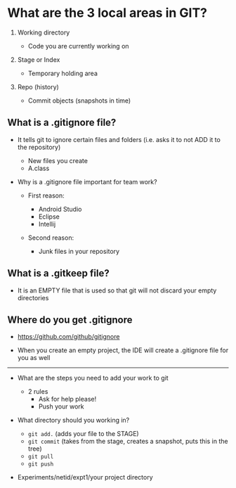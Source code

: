 # What are the 3 local areas in GIT?

1. Working directory
    - Code you are currently working on

2. Stage or Index
    - Temporary holding area

3. Repo (history)
    - Commit objects (snapshots in time)

## What is a .gitignore file?

- It tells git to ignore certain files and folders (i.e. asks it to not ADD it to the repository)

  - New files you create
  - A.class

- Why is a .gitignore file important for team work?

  - First reason:
    - Android Studio
    - Eclipse
    - Intellij

  - Second reason:
    - Junk files in your repository

## What is a .gitkeep file?

- It is an EMPTY file that is used so that git will not discard your empty directories

## Where do you get .gitignore

- <https://github.com/github/gitignore>

- When you create an empty project, the IDE will create a .gitignore file for you as well

---

- What are the steps you need to add your work to git

  - 2 rules
    - Ask for help please!
    - Push your work

- What directory should you working in?

  - `git add.` (adds your file to the STAGE)
  - `git commit` (takes from the stage, creates a snapshot, puts this in the tree)
  - `git pull`
  - `git push`

- Experiments/netid/expt1/your project directory
